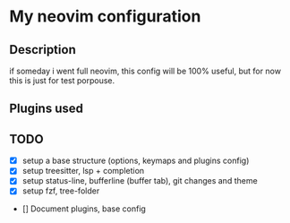 # My neovim configuration

## Description

if someday i went full neovim, this config will be 100% useful, but for now this is just for test porpouse. 

## Plugins used 


## TODO

- [x] setup a base structure (options, keymaps and plugins config)
- [x] setup treesitter, lsp + completion
- [x] setup status-line, bufferline (buffer tab), git changes and theme
- [x] setup fzf, tree-folder
- [] Document plugins, base config
